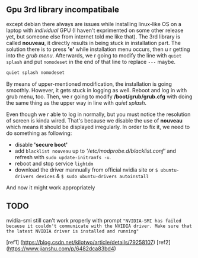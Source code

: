 ## Gpu 3rd library incompatibale

except debian there always are issues while installing linux-like OS on a laptop with *individual* GPU (I haven't exprimented on some other release yet, but someone else from internet told me like that). The 3rd library is called **nouveau**, it directly results in being stuck in installation part. The solution there is to press __'e'__ while installation menu occurs, then u r getting into the _grub menu_. Afterwards, we r going to modify the line with `quiet splash` and put `nomodeset` in the end of that line to replace `---` maybe.

```bash
quiet splash nomodeset
```

By means of upper-mentioned modification, the installation is going smoothly. However, it gets stuck in logging as well. Reboot and log in with grub menu, too. Then, we r going to modify __/boot/grub/grub.cfg__ with doing the same thing as the upper way in line with _quiet splash_.

Even though we r able to log in normally, but you must notice the resolution of screen is kinda wired. That's because we disable the use of **nouveau** which means it should be displayed irregularly. In order to fix it, we need to do something as following:

- disable __'secure boot'__
- add `blacklist nouveau` up to _'/etc/modprobe.d/blacklist.conf'_ and refresh with `sudo update-initramfs -u`.
- reboot and stop service `lightdm`
- download the driver mannually from official nvidia site or `$ ubuntu-drivers devices` & `$ sudo ubuntu-drivers autoinstall` 

And now it might work appropriately

## TODO
nvidia-smi still can't work properly with prompt `"NVIDIA-SMI has failed because it couldn't communicate with the NVIDIA driver. Make sure that the latest NVIDIA driver is installed and running"`

[ref1] (https://blog.csdn.net/kilotwo/article/details/79258107)
[ref2] (https://www.jianshu.com/p/6482dca83bd4)
